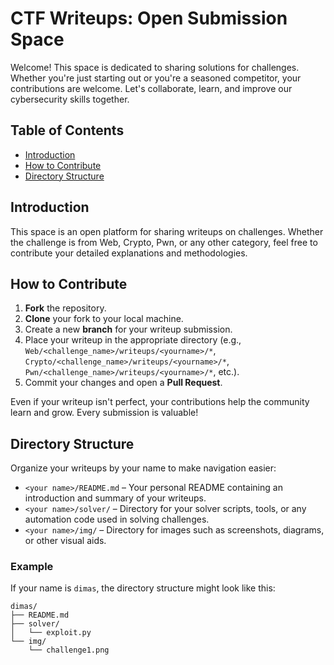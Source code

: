 # CTF Writeups: Open Submission Space

Welcome! This space is dedicated to sharing solutions for challenges. Whether you're just starting out or you're a seasoned competitor, your contributions are welcome. Let's collaborate, learn, and improve our cybersecurity skills together.

## Table of Contents

- [Introduction](#introduction)
- [How to Contribute](#how-to-contribute)
- [Directory Structure](#directory-structure)

## Introduction

This space is an open platform for sharing writeups on challenges. Whether the challenge is from Web, Crypto, Pwn, or any other category, feel free to contribute your detailed explanations and methodologies.

## How to Contribute

1. **Fork** the repository.
2. **Clone** your fork to your local machine.
3. Create a new **branch** for your writeup submission.
4. Place your writeup in the appropriate directory (e.g., `Web/<challenge_name>/writeups/<yourname>/*`, `Crypto/<challenge_name>/writeups/<yourname>/*`, `Pwn/<challenge_name>/writeups/<yourname>/*`, etc.).
5. Commit your changes and open a **Pull Request**.

Even if your writeup isn't perfect, your contributions help the community learn and grow. Every submission is valuable!

## Directory Structure

Organize your writeups by your name to make navigation easier:

- `<your name>/README.md` – Your personal README containing an introduction and summary of your writeups.
- `<your name>/solver/` – Directory for your solver scripts, tools, or any automation code used in solving challenges.
- `<your name>/img/` – Directory for images such as screenshots, diagrams, or other visual aids.

### Example

If your name is `dimas`, the directory structure might look like this:

```
dimas/
├── README.md
├── solver/
│   └── exploit.py
└── img/
    └── challenge1.png
```